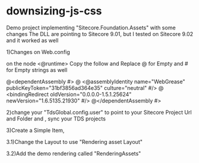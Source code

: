 # downsizing-js-css
Demo project implementing "Sitecore.Foundation.Assets" with some changes 
The DLL are pointing to Sitecore 9.01, but I tested on Sitecore 9.02 and it worked as well


1)Changes on Web.config

on the node <@runtime>
Copy the follow and Replace @ for Empty and # for Empty strings as well

@<dependentAssembly #>
@    <@assemblyIdentity name="WebGrease" publicKeyToken="31bf3856ad364e35" culture="neutral" #/>
@    <bindingRedirect oldVersion="0.0.0.0-1.5.1.25624" newVersion="1.6.5135.21930" #/>
@</dependentAssembly #>

2)change your "TdsGlobal.config.user" to point to your Sitecore Project Url and Folder and , sync your TDS projects

3)Create a Simple Item,


3.1)Change the Layout to use "Rendering asset Layout"


3.2)Add the demo rendering called "RenderingAssets"


